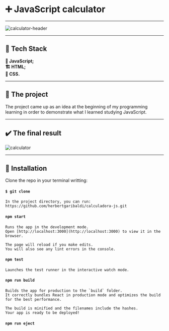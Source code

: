 # :heavy_plus_sign: JavaScript calculator

---

![calculator-header](https://user-images.githubusercontent.com/107329000/173856452-73a3ded8-56eb-4f95-99b2-606571a0c072.png)

---

## :hammer: Tech Stack

**:ledger: JavaScript;** <br>
**:building_construction: HTML;** <br>
**:art: CSS.** <br>

---

## :open_book: The project

The project came up as an idea at the beginning of my programming learning in order to demonstrate what I learned studying JavaScript.

---

## :heavy_check_mark: The final result

![calculator](https://user-images.githubusercontent.com/107329000/173858816-2728da00-f0cb-47f5-bc1f-ceeae134958f.gif)

---

## :open_book: Installation

Clone the repo in your terminal writting:

#### `$ git clone `

    In the project directory, you can run: https://github.com/herbertgaribaldi/calculadora-js.git

#### `npm start`

    Runs the app in the development mode.
    Open [http://localhost:3000](http://localhost:3000) to view it in the browser.

    The page will reload if you make edits.
    You will also see any lint errors in the console.

#### `npm test`

    Launches the test runner in the interactive watch mode.

#### `npm run build`

    Builds the app for production to the `build` folder.
    It correctly bundles React in production mode and optimizes the build for the best performance.

    The build is minified and the filenames include the hashes.
    Your app is ready to be deployed!

#### `npm run eject`

